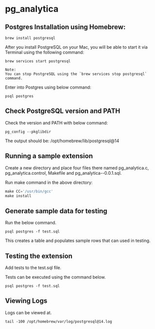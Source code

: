 # pg_analytica

## Postgres Installation using Homebrew:

```
brew install postgresql
```
After you install PostgreSQL on your Mac, you will be able to start it via Terminal using the following command:
```
brew services start postgresql
```
```
Note:
You can stop PostgreSQL using the `brew services stop postgresql` command.
```
Enter into Postgres using below command:

```
psql postgres
```
## Check PostgreSQL version and PATH

Check the version and PATH with below command: 

```
pg_config --pkglibdir         
```
The output should be:
/opt/homebrew/lib/postgresql@14


## Running a sample extension

Create a new directory and place four files there named pg_analytica.c, pg_analytica.control, Makefile and pg_analytica--0.0.1.sql.

Run make command in the above directory:  

```python
make CC='/usr/bin/gcc'
make install
```

## Generate sample data for testing

Run the below command.

```
psql postgres -f test.sql
```

This creates a table and populates sample rows that can used in testing.

## Testing the extension

Add tests to the test.sql file.

Tests can be executed using the command below.
```
psql postgres -f test.sql
```

## Viewing Logs

Logs can be viewed at.

```
tail -100 /opt/homebrew/var/log/postgresql@14.log
```

